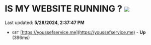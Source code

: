 # IS MY WEBSITE RUNNING ? [![](https://img.shields.io/static/v1?label=Sponsor&message=%E2%9D%A4&logo=GitHub&color=%23fe8e86)](https://github.com/sponsors/Youssef-Lehmam)

Last updated: **5/28/2024, 2:37:47 PM**

- `GET` [https://youssefservice.me](https://youssefservice.me) - **Up** (396ms)
